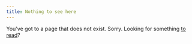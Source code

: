 ```yaml
---
title: Nothing to see here
---
```


You've got to a page that does not exist. Sorry. Looking for something [to read](/)?
